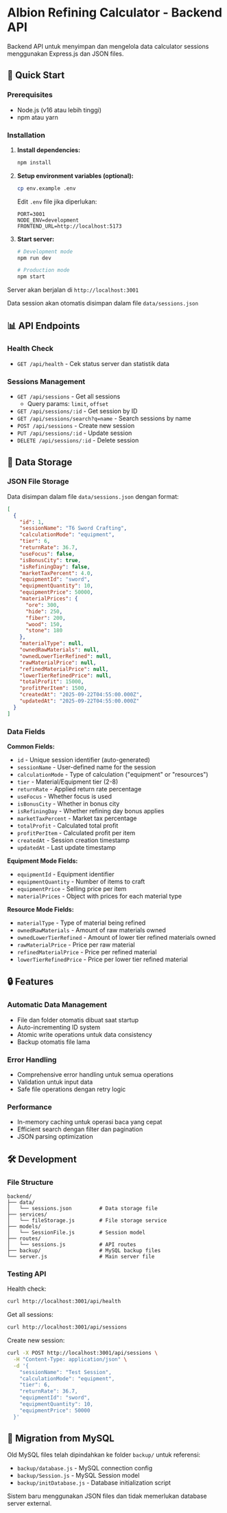 # Albion Refining Calculator - Backend API

Backend API untuk menyimpan dan mengelola data calculator sessions menggunakan Express.js dan JSON files.

## 🚀 Quick Start

### Prerequisites
- Node.js (v16 atau lebih tinggi)
- npm atau yarn

### Installation

1. **Install dependencies:**
   ```bash
   npm install
   ```

2. **Setup environment variables (optional):**
   ```bash
   cp env.example .env
   ```
   
   Edit `.env` file jika diperlukan:
   ```env
   PORT=3001
   NODE_ENV=development
   FRONTEND_URL=http://localhost:5173
   ```

3. **Start server:**
   ```bash
   # Development mode
   npm run dev
   
   # Production mode
   npm start
   ```

Server akan berjalan di `http://localhost:3001`

Data session akan otomatis disimpan dalam file `data/sessions.json`

## 📊 API Endpoints

### Health Check
- `GET /api/health` - Cek status server dan statistik data

### Sessions Management
- `GET /api/sessions` - Get all sessions
  - Query params: `limit`, `offset`
- `GET /api/sessions/:id` - Get session by ID  
- `GET /api/sessions/search?q=name` - Search sessions by name
- `POST /api/sessions` - Create new session
- `PUT /api/sessions/:id` - Update session
- `DELETE /api/sessions/:id` - Delete session

## 💾 Data Storage

### JSON File Storage
Data disimpan dalam file `data/sessions.json` dengan format:

```json
[
  {
    "id": 1,
    "sessionName": "T6 Sword Crafting",
    "calculationMode": "equipment",
    "tier": 6,
    "returnRate": 36.7,
    "useFocus": false,
    "isBonusCity": true,
    "isRefiningDay": false,
    "marketTaxPercent": 4.0,
    "equipmentId": "sword",
    "equipmentQuantity": 10,
    "equipmentPrice": 50000,
    "materialPrices": {
      "ore": 300,
      "hide": 250,
      "fiber": 200,
      "wood": 150,
      "stone": 180
    },
    "materialType": null,
    "ownedRawMaterials": null,
    "ownedLowerTierRefined": null,
    "rawMaterialPrice": null,
    "refinedMaterialPrice": null,
    "lowerTierRefinedPrice": null,
    "totalProfit": 15000,
    "profitPerItem": 1500,
    "createdAt": "2025-09-22T04:55:00.000Z",
    "updatedAt": "2025-09-22T04:55:00.000Z"
  }
]
```

### Data Fields

**Common Fields:**
- `id` - Unique session identifier (auto-generated)
- `sessionName` - User-defined name for the session
- `calculationMode` - Type of calculation ("equipment" or "resources")
- `tier` - Material/Equipment tier (2-8)
- `returnRate` - Applied return rate percentage
- `useFocus` - Whether focus is used
- `isBonusCity` - Whether in bonus city
- `isRefiningDay` - Whether refining day bonus applies
- `marketTaxPercent` - Market tax percentage
- `totalProfit` - Calculated total profit
- `profitPerItem` - Calculated profit per item
- `createdAt` - Session creation timestamp
- `updatedAt` - Last update timestamp

**Equipment Mode Fields:**
- `equipmentId` - Equipment identifier
- `equipmentQuantity` - Number of items to craft
- `equipmentPrice` - Selling price per item
- `materialPrices` - Object with prices for each material type

**Resource Mode Fields:**
- `materialType` - Type of material being refined
- `ownedRawMaterials` - Amount of raw materials owned
- `ownedLowerTierRefined` - Amount of lower tier refined materials owned
- `rawMaterialPrice` - Price per raw material
- `refinedMaterialPrice` - Price per refined material
- `lowerTierRefinedPrice` - Price per lower tier refined material

## 🔒 Features

### Automatic Data Management
- File dan folder otomatis dibuat saat startup
- Auto-incrementing ID system
- Atomic write operations untuk data consistency
- Backup otomatis file lama

### Error Handling
- Comprehensive error handling untuk semua operations
- Validation untuk input data
- Safe file operations dengan retry logic

### Performance
- In-memory caching untuk operasi baca yang cepat
- Efficient search dengan filter dan pagination
- JSON parsing optimization

## 🛠️ Development

### File Structure
```
backend/
├── data/
│   └── sessions.json         # Data storage file
├── services/
│   └── fileStorage.js        # File storage service
├── models/
│   └── SessionFile.js        # Session model
├── routes/
│   └── sessions.js           # API routes
├── backup/                   # MySQL backup files
└── server.js                 # Main server file
```

### Testing API

Health check:
```bash
curl http://localhost:3001/api/health
```

Get all sessions:
```bash
curl http://localhost:3001/api/sessions
```

Create new session:
```bash
curl -X POST http://localhost:3001/api/sessions \
  -H "Content-Type: application/json" \
  -d '{
    "sessionName": "Test Session",
    "calculationMode": "equipment",
    "tier": 6,
    "returnRate": 36.7,
    "equipmentId": "sword",
    "equipmentQuantity": 10,
    "equipmentPrice": 50000
  }'
```

## 📝 Migration from MySQL

Old MySQL files telah dipindahkan ke folder `backup/` untuk referensi:
- `backup/database.js` - MySQL connection config
- `backup/Session.js` - MySQL Session model  
- `backup/initDatabase.js` - Database initialization script

Sistem baru menggunakan JSON files dan tidak memerlukan database server external.